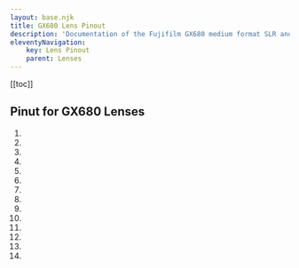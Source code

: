 ```yaml
---
layout: base.njk
title: GX680 Lens Pinout
description: 'Documentation of the Fujifilm GX680 medium format SLR and its systems'
eleventyNavigation:
    key: Lens Pinout
    parent: Lenses
---
```


[[toc]]


## Pinut for GX680 Lenses

1.
2.
3.
4.
5.
6.
7.
8.
9.
10.
11.
12.
13.
14.

